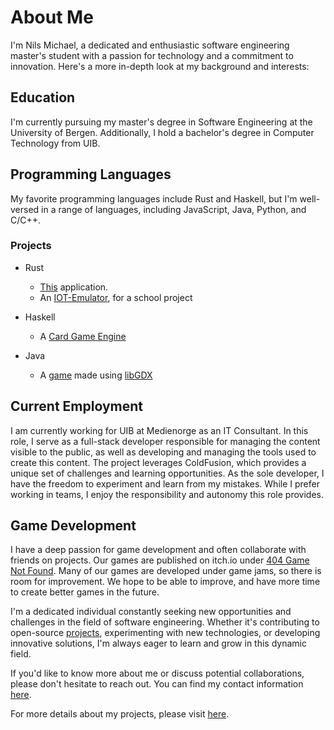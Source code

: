 # About Me

I'm Nils Michael, a dedicated and enthusiastic software engineering master's student with a passion for technology and a commitment to innovation. Here's a more in-depth look at my background and interests:

## Education

I'm currently pursuing my master's degree in Software Engineering at the University of Bergen. Additionally, I hold a bachelor's degree in Computer Technology from UIB.

## Programming Languages

My favorite programming languages include Rust and Haskell, but I'm well-versed in a range of languages, including JavaScript, Java, Python, and C/C++.

### Projects

- Rust

  - [This](projects/backend) application.
  - An [IOT-Emulator](https://github.com/Haugalandet/VAL-IOT), for a school project

- Haskell

  - A [Card Game Engine](projects/cardgame)

- Java
  - A [game](https://github.com/Neelzee/KurtMario) made using [libGDX](https://libgdx.com/)

## Current Employment

I am currently working for UIB at Medienorge as an IT Consultant. In this role, I serve as a full-stack developer responsible for managing the content visible to the public, as well as developing and managing the tools used to create this content. The project leverages ColdFusion, which provides a unique set of challenges and learning opportunities. As the sole developer, I have the freedom to experiment and learn from my mistakes. While I prefer working in teams, I enjoy the responsibility and autonomy this role provides.

## Game Development

I have a deep passion for game development and often collaborate with friends on projects. Our games are published on itch.io under [404 Game Not Found](https://game-not-found.itch.io/). Many of our games are developed under game jams, so there is room for improvement.
We hope to be able to improve, and have more time to create better games in the future.

I'm a dedicated individual constantly seeking new opportunities and challenges in the field of software engineering. Whether it's contributing to open-source [projects](https://github.com/Bergen-CCCP), experimenting with new technologies, or developing innovative solutions, I'm always eager to learn and grow in this dynamic field.

If you'd like to know more about me or discuss potential collaborations, please don't hesitate to reach out. You can find my contact information [here](contact).

For more details about my projects, please visit [here](projects).
